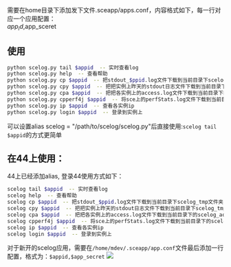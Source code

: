 需要在home目录下添加发下文件.sceapp/apps.conf，内容格式如下，每一行对应一个应用配置：   
$app_id,$app_sceret


## 使用
```sh
python scelog.py tail $appid  -- 实时查看log
python scelog.py help  -- 查看帮助
python scelog.py cp $appid  -- 把stdout_$ppid.log文件下载到当前目录下scelog_tmp文件夹中
python scelog.py cpy $appid  -- 把把实例上昨天的stdout日志文件下载到当前目录下scelog_tmp文件夹中
python scelog.py cpa $appid  -- 把把各实例上的access.log文件下载到当前目录下的scelog_access_tmp文件夹中
python scelog.py cpperf4j $appid  -- 将sce上的perfStats.log文件下载到当前目录下的scelog_tmp文件夹中
python scelog.py ip $appid  -- 查看各实例ip
python scelog.py login $appid  -- 登录到实例上
```


可以设置alias scelog = "/path/to/scelog/scelog.py"后直接使用:`scelog tail $appid`的方式更简单

## 在44上使用：
44上已经添加alias, 登录44使用方式如下：

```sh
scelog tail $appid  -- 实时查看log
scelog help  -- 查看帮助
scelog cp $appid  -- 把stdout_$ppid.log文件下载到当前目录下scelog_tmp文件夹中
scelog cpy $appid  -- 把把实例上昨天的stdout日志文件下载到当前目录下scelog_tmp文件夹中
scelog cpa $appid  -- 把把各实例上的access.log文件下载到当前目录下的scelog_access_tmp文件夹中
scelog cpperf4j $appid  -- 将sce上的perfStats.log文件下载到当前目录下的scelog_tmp文件夹中
scelog ip $appid  -- 查看各实例ip
scelog login $appid  -- 登录到实例上

```

对于新开的scelog应用，需要在`/home/mdev/.sceapp/app.conf`文件最后添加一行配置，格式为：`$appid,$app_secret`
![](http://dcimg.f.itc.cn/app/fa/fa04f8437cb8c391f79ad61c60e6c339.png)